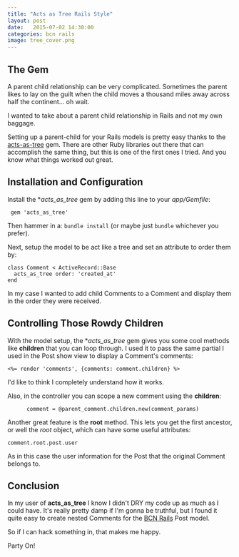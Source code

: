 ```yaml
---
title: "Acts as Tree Rails Style"
layout: post
date:   2015-07-02 14:30:00
categories: bcn rails
image: tree_cover.png
---
```



## The Gem

A parent child relationship can be very complicated.  Sometimes the parent likes to lay on the guilt when the child moves a thousand miles away across half the continent... oh wait.

I wanted to take about a parent child relationship in Rails and not my own baggage.

Setting up a parent-child for your Rails models is pretty easy thanks to the [acts-as-tree](https://github.com/amerine/acts_as_tree) gem.  There are other Ruby libraries out there that can accomplish the same thing, but this is one of the first ones I tried.  And you know what things worked out great.
<!--more-->

## Installation and Configuration

 Install the **acts_as_tree*  gem by adding this line to your *app/Gemfile*:
 
```
 gem 'acts_as_tree'
```

Then hammer in a: ```bundle install``` (or maybe just ```bundle``` whichever you prefer).

Next, setup the model to be act like a tree and set an attribute to order them by:

```
class Comment < ActiveRecord::Base
  acts_as_tree order: 'created_at'
end
```

In my case I wanted to add child Comments to a Comment and display them in the order they were received.

## Controlling Those Rowdy Children

With the model setup, the **acts_as_tree* gem gives you some cool methods like **children** that you can loop through.  I used it to pass the same partial I used in the Post show view to display a Comment's comments:

```
<%= render 'comments', {comments: comment.children} %>
```

I'd like to think I completely understand how it works.

Also, in the controller you can scope a new comment using the **children**:


```
      comment = @parent_comment.children.new(comment_params)
```

Another great feature is the **root** method.  This lets you get the first ancestor, or well the *root* object, which can have some useful attributes:

```
comment.root.post.user
```

As in this case the user information for the Post that the original Comment belongs to.


## Conclusion

In my user of **acts_as_tree** I know I didn't DRY my code up as much as I could have.  It's really pretty damp if I'm gonna be truthful, but I found it quite easy to create nested Comments for the [BCN Rails](https://github.com/asommer70/bcn) Post model.

So if I can hack something in, that makes me happy.

Party On!
